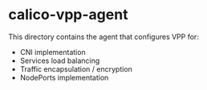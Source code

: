 # calico-vpp-agent

This directory contains the agent that configures VPP for:
- CNI implementation
- Services load balancing
- Traffic encapsulation / encryption
- NodePorts implementation
